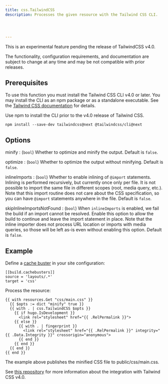 ```yaml
---
title: css.TailwindCSS
description: Processes the given resource with the Tailwind CSS CLI.




---
```




<!-- TODO remove this admonition when feature is stable. -->


This is an experimental feature pending the release of TailwindCSS v4.0.

The functionality, configuration requirements, and documentation are subject to change at any time and may be not compatible with prior releases.


## Prerequisites

To use this function you must install the Tailwind CSS CLI v4.0 or later. You may install the CLI as an npm package or as a standalone executable. See the [Tailwind CSS documentation] for details.

[Tailwind CSS documentation]: https://tailwindcss.com/docs/installation


Use npm to install the CLI prior to the v4.0 release of Tailwind CSS.

`npm install --save-dev tailwindcss@next @tailwindcss/cli@next`


## Options

minify
: (`bool`) Whether to optimize and minify the output. Default is `false`.

optimize
: (`bool`) Whether to optimize the output without minifying. Default is `false`.

inlineImports
: (`bool`) Whether to enable inlining of `@import` statements. Inlining is performed recursively, but currently once only per file. It is not possible to import the same file in different scopes (root, media query, etc.). Note that this import routine does not care about the CSS specification, so you can have `@import` statements anywhere in the file. Default is `false`.

skipInlineImportsNotFound
: (`bool`) When `inlineImports` is enabled, we fail the build if an import cannot be resolved. Enable this option to allow the build to continue and leave the import statement in place. Note that the inline importer does not process URL location or imports with media queries, so those will be left as-is even without enabling this option. Default is `false`.

## Example

Define a [cache buster] in your site configuration:

[cache buster]: /getting-started/configuration/#configure-cache-busters

```{{< code-toggle file=hugo >}}
[[build.cachebusters]]
source = 'layouts/.*'
target = 'css'
```

Process the resource:

```go-html-template
{{ with resources.Get "css/main.css" }}
  {{ $opts := dict "minify" true }}
  {{ with . | css.TailwindCSS $opts }}
    {{ if hugo.IsDevelopment }}
      <link rel="stylesheet" href="{{ .RelPermalink }}">
    {{ else }}
      {{ with . | fingerprint }}
        <link rel="stylesheet" href="{{ .RelPermalink }}" integrity="{{ .Data.Integrity }}" crossorigin="anonymous">
      {{ end }}
    {{ end }}
  {{ end }}
{{ end }}
```

The example above publishes the minified CSS file to public/css/main.css.

See [this repository] for more information about the integration with Tailwind CSS v4.0.

[this repository]: https://github.com/bep/hugo-testing-tailwindcss-v4
